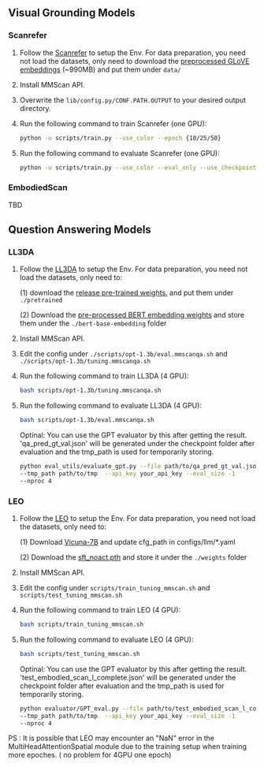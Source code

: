 ## Visual Grounding Models

### Scanrefer

1. Follow the [Scanrefer](https://github.com/daveredrum/ScanRefer/blob/master/README.md) to setup the Env. For data preparation, you need not load the datasets, only need to download the [preprocessed GLoVE embeddings](https://kaldir.vc.in.tum.de/glove.p) (~990MB) and put them under `data/`

2. Install MMScan API.

3. Overwrite the `lib/config.py/CONF.PATH.OUTPUT` to your desired output directory.

4. Run the following command to train Scanrefer (one GPU):
    ```bash
    python -u scripts/train.py --use_color --epoch {10/25/50}
    ```
5. Run the following command to evaluate Scanrefer (one GPU):
    ```bash
    python -u scripts/train.py --use_color --eval_only --use_checkpoint "path/to/pth"
    ```
### EmbodiedScan
TBD
## Question Answering Models

### LL3DA

1. Follow the [LL3DA](https://github.com/Open3DA/LL3DA/blob/main/README.md) to setup the Env. For data preparation, you need not load the datasets, only need to:

    (1) download the [release pre-trained weights.](https://huggingface.co/CH3COOK/LL3DA-weight-release/blob/main/ll3da-opt-1.3b.pth) and put them under `./pretrained`

    (2) Download the [pre-processed BERT embedding weights](https://huggingface.co/CH3COOK/bert-base-embedding/tree/main) and store them under the `./bert-base-embedding` folder

2. Install MMScan API.

3. Edit the config under `./scripts/opt-1.3b/eval.mmscanqa.sh` and `./scripts/opt-1.3b/tuning.mmscanqa.sh`

4. Run the following command to train LL3DA (4 GPU):
    ```bash
    bash scripts/opt-1.3b/tuning.mmscanqa.sh     
    ```
5. Run the following command to evaluate LL3DA (4 GPU):
    ```bash
    bash scripts/opt-1.3b/eval.mmscanqa.sh 
    ```
    Optinal: You can use the GPT evaluator by this after getting the result.
     'qa_pred_gt_val.json' will be generated under the checkpoint folder after evaluation and the tmp_path is used for temporarily storing.
    ```bash
    python eval_utils/evaluate_gpt.py --file path/to/qa_pred_gt_val.json
    --tmp_path path/to/tmp  --api_key your_api_key --eval_size -1
    --nproc 4

### LEO

1. Follow the [LEO](https://github.com/embodied-generalist/embodied-generalist/blob/main/README.md) to setup the Env. For data preparation, you need not load the datasets, only need to:

    (1) Download [Vicuna-7B](https://huggingface.co/huangjy-pku/vicuna-7b/tree/main) and update cfg_path in configs/llm/*.yaml

    (2) Download the [sft_noact.pth](https://huggingface.co/datasets/huangjy-pku/LEO_data/tree/main) and store it under the `./weights` folder

2. Install MMScan API.

3. Edit the config under `scripts/train_tuning_mmscan.sh` and `scripts/test_tuning_mmscan.sh`

4. Run the following command to train LEO (4 GPU):
    ```bash
    bash scripts/train_tuning_mmscan.sh  
    ```
5. Run the following command to evaluate LEO (4 GPU):
    ```bash
    bash scripts/test_tuning_mmscan.sh
    ```
    Optinal: You can use the GPT evaluator by this after getting the result.
     'test_embodied_scan_l_complete.json' will be generated under the checkpoint folder after evaluation and the tmp_path is used for temporarily storing.
    ```bash
    python evaluator/GPT_eval.py --file path/to/test_embodied_scan_l_complete.json
    --tmp_path path/to/tmp  --api_key your_api_key --eval_size -1
    --nproc 4

PS : It is possible that LEO may encounter an "NaN" error in the MultiHeadAttentionSpatial module due to the training setup when training more epoches. ( no problem for 4GPU one epoch)